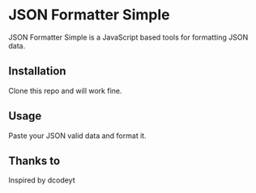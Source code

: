 # JSON Formatter Simple

JSON Formatter Simple is a JavaScript based tools for formatting JSON data.

## Installation

Clone this repo and will work fine.

## Usage

Paste your JSON valid data and format it.

## Thanks to

Inspired by dcodeyt
